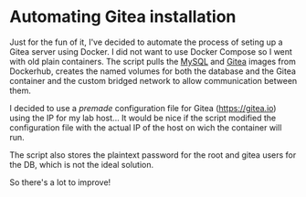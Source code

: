 # Automating Gitea installation

Just for the fun of it, I've decided to automate the process of seting up a Gitea server using Docker.
I did not want to use Docker Compose so I went with old plain containers.
The script pulls the [MySQL](https://hub.docker.com/_/mysql/) and [Gitea](https://hub.docker.com/r/gitea/gitea/) images from Dockerhub, creates the named volumes for both the
database and the Gitea container and the custom bridged network to allow communication between them.

I decided to use a _premade_ configuration file for Gitea (https://gitea.io) using the IP for my lab host... It would be nice
if the script modified the configuration file with the actual IP of the host on wich the container
will run.

The script also stores the plaintext password for the root and gitea users for the DB, which is not the ideal solution.

So there's a lot to improve! 
